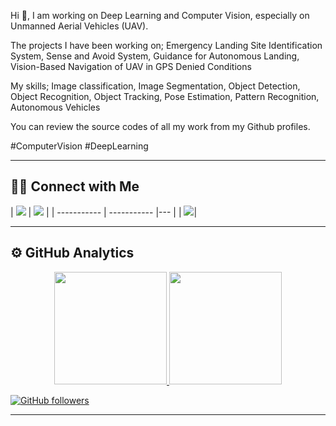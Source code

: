 Hi 👋,  I am working on Deep Learning and Computer Vision, especially on Unmanned Aerial Vehicles (UAV).

The projects I have been working on; Emergency Landing Site Identification System, Sense and Avoid System, Guidance for Autonomous Landing, Vision-Based Navigation of UAV in GPS Denied Conditions

My skills; Image classification, Image Segmentation, Object Detection, Object Recognition, Object Tracking, Pose Estimation, Pattern Recognition, Autonomous Vehicles

You can review the source codes of all my work from my Github profiles.

#ComputerVision #DeepLearning



--------------------------------
## 🤝🏻 Connect with Me
| [![](https://img.shields.io/badge/linkedin-%230077B5.svg?&style=for-the-badge&logo=linkedin&logoColor=white)](https://www.linkedin.com/in/dijvar/) |  [![](https://img.shields.io/static/v1?style=for-the-badge&message=GitHub&color=181717&logo=GitHub&logoColor=FFFFFF&label=)](https://github.com/dijvar)  |
| ----------- | ----------- |--- |
| [![](https://img.shields.io/static/v1?style=for-the-badge&message=Kaggle&color=222222&logo=Kaggle&logoColor=FFFFFF&label=)](https://www.kaggle.com/orhandjvarekinci)|


------------------------------

## ⚙️ GitHub Analytics

<p align="center">
<a href="https://github.com/dijvar">
  <img height="180em" src="https://github-readme-stats-eight-theta.vercel.app/api?username=dijvar&show_icons=true&theme=radical&include_all_commits=true&count_private=true"/>
  <img height="180em" src="https://github-readme-stats-eight-theta.vercel.app/api/top-langs/?username=dijvar&layout=compact&langs_count=8&theme=radical"/>
</a>
</p>

[![GitHub followers](https://img.shields.io/github/followers/dijvar?style=social)](https://www.github.com/dijvar)

--------------------------------


